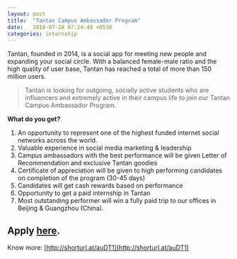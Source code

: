 ```yaml
---
layout: post
title:  "Tantan Campus Ambassador Program"
date:   2018-07-28 07:24:40 +0530
categories: internship
---
```


Tantan, founded in 2014, is a social app for meeting new people and expanding your social circle. With a balanced female-male ratio and the high quality of user base, Tantan has reached a total of more than 150 million users.


>Tantan is looking for outgoing, socially active students who are influencers and extremely active in their campus life to join our Tantan Campus Ambassador Program.



__What do you get?__
1. An opportunity to represent one of the highest funded internet social networks across the world.
2. Valuable experience in social media marketing & leadership
3. Campus ambassadors with the best performance will be given Letter of Recommendation and exclusive Tantan goodies
4. Certificate of appreciation will be given to high performing candidates on completion of the program (30-45 days)
5. Candidates will get cash rewards based on performance
6. Opportunity to get a paid internship in Tantan
7. Most outstanding performer will win a fully paid trip to our offices in Beijing & Guangzhou (China).


## Apply [here](https://goo.gl/bcG9Lx).


Know more: [http://shorturl.at/auDT1](http://shorturl.at/auDT1)
